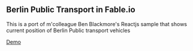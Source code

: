 ## Berlin Public Transport in Fable.io

This is a port of m'colleague Ben Blackmore's Reactjs sample that shows current position of Berlin Public transport vehicles

[Demo](https://richardjharding.github.io/BerlinPublicTransportFable/public/index.html)
